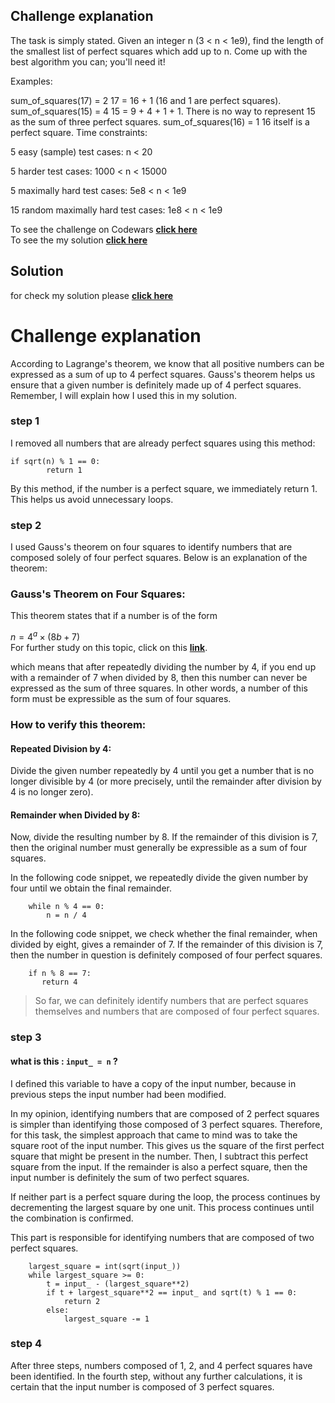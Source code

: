 ## Challenge explanation

The task is simply stated. Given an integer n (3 < n < 1e9),
find the length of the smallest list of perfect squares which
add up to n. Come up with the best algorithm you can; you'll need it!

Examples:

sum_of_squares(17) = 2
17 = 16 + 1 (16 and 1 are perfect squares).
sum_of_squares(15) = 4
15 = 9 + 4 + 1 + 1. There is no way to represent 15 as the sum of three 
perfect squares.
sum_of_squares(16) = 1
16 itself is a perfect square.
Time constraints:

5 easy (sample) test cases: n < 20

5 harder test cases: 1000 < n < 15000

5 maximally hard test cases: 5e8 < n < 1e9

15 random maximally hard test cases: 1e8 < n < 1e9

To see the challenge on Codewars [**click here**](sums_of_perfect_squares.py)
<br>
To see the my solution [**click here**](python/4kyu/sums_of_perfect_squares.py)


## Solution
for check my solution please [**click here**](https://www.codewars.com/kata/5a3af5b1ee1aaeabfe000084)


# Challenge explanation
According to Lagrange's theorem, we know that all positive numbers can be 
expressed as a sum of up to 4 perfect squares. Gauss's theorem helps us ensure 
that a given number is definitely made up of 4 perfect squares. Remember, 
I will explain how I used this in my solution.


### step 1
I removed all numbers that are already perfect squares using this method:

```
if sqrt(n) % 1 == 0:
        return 1
```
By this method, if the number is a perfect square, we immediately return 1. 
This helps us avoid unnecessary loops.






### step 2
I used Gauss's theorem on four squares to identify numbers that are composed 
solely of four perfect squares. Below is an explanation of the theorem:


### Gauss's Theorem on Four Squares:

This theorem states that if a number is of the form

$n = 4^a \times (8b + 7)$
<br>
For further study on this topic, click on this [**link**](https://askubuntu.com/questions/833448/how-can-i-update-visual-studio-code-on-ubuntu).
<p>
which means that after repeatedly dividing the number by 4, if you end up with 
a remainder of 7 when divided by 8, then this number can never be expressed as 
the sum of three squares. In other words, a number of this form must be 
expressible as the sum of four squares.
</p>


### How to verify this theorem:

#### Repeated Division by 4: 
Divide the given number repeatedly by 4 until you 
get a number that is no longer divisible by 4 (or more precisely, 
until the remainder after division by 4 is no longer zero).

#### Remainder when Divided by 8: 
Now, divide the resulting number by 8. If the remainder of this division is 7, 
then the original number must generally be expressible as a sum of four squares.


In the following code snippet, we repeatedly divide the given number by four 
until we obtain the final remainder.

```
    while n % 4 == 0:
        n = n / 4
```


In the following code snippet, we check whether the final remainder,
 when divided by eight, gives a remainder of 7. If the remainder of this 
 division is 7, then the number in question is definitely composed of four 
 perfect squares.


 ```
     if n % 8 == 7:
        return 4
```

> So far, we can definitely identify numbers that are perfect squares 
themselves and numbers that are composed of four perfect squares.


### step 3

#### what is this : ```input_ = n``` ?
<p>I defined this variable to have a copy of the input number, 
because in previous steps the input number had been modified.


In my opinion, identifying numbers that are composed of 2 perfect squares is 
simpler than identifying those composed of 3 perfect squares. Therefore, for
this task, the simplest approach that came to mind was to take the square root 
of the input number. This gives us the square of the first perfect square that 
might be present in the number. Then, I subtract this perfect square from the 
input. If the remainder is also a perfect square, then the input number is 
definitely the sum of two perfect squares.

If neither part is a perfect square during the loop, the process continues by 
decrementing the largest square by one unit. This process continues until the 
combination is confirmed.</p>




This part is responsible for identifying numbers that are composed of two perfect squares.

```
    largest_square = int(sqrt(input_))
    while largest_square >= 0:
        t = input_ - (largest_square**2)
        if t + largest_square**2 == input_ and sqrt(t) % 1 == 0:
            return 2
        else:
            largest_square -= 1
```

### step 4

After three steps, numbers composed of 1, 2, and 4 perfect squares have been 
identified. In the fourth step, without any further calculations, it is certain 
that the input number is composed of 3 perfect squares.